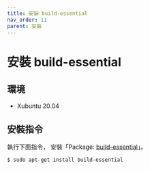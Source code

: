 ```yaml
---
title: 安裝 build-essential
nav_order: 11
parent: 安裝
---
```


# 安裝 build-essential


## 環境

* Xubuntu 20.04


## 安裝指令

執行下面指令， 安裝「Package: [build-essential](https://packages.ubuntu.com/focal/build-essential)」。

``` sh
$ sudo apt-get install build-essential
```
